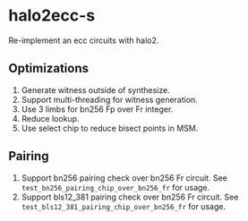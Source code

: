 # halo2ecc-s
Re-implement an ecc circuits with halo2.

## Optimizations
1. Generate witness outside of synthesize.
2. Support multi-threading for witness generation.
3. Use 3 limbs for bn256 Fp over Fr integer.
4. Reduce lookup.
5. Use select chip to reduce bisect points in MSM.

## Pairing
1. Support bn256 pairing check over bn256 Fr circuit. See `test_bn256_pairing_chip_over_bn256_fr` for usage.
2. Support bls12_381 pairing check over bn256 Fr circuit. See `test_bls12_381_pairing_chip_over_bn256_fr` for usage.
